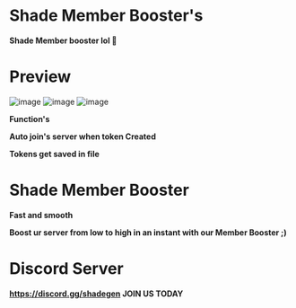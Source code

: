  # Shade Member Booster's
 
 **Shade Member booster lol 🫡**

# Preview

![image](https://user-images.githubusercontent.com/123413634/217324457-c47e2726-93a1-4935-8bf1-1bd84a0bcfff.png)
![image](https://user-images.githubusercontent.com/123413634/217324473-87458257-d1da-4ed4-9b4b-ff23bc2d2481.png)
![image](https://user-images.githubusercontent.com/123413634/217075414-6c69f07f-ae2e-4108-9f6d-c7d6f409b7db.png)

**Function's**

**Auto join's server when token Created**

**Tokens get saved in file**

# Shade Member Booster


**Fast and smooth**

**Boost ur server from low to high in an instant with our Member Booster ;)**

# Discord Server

**https://discord.gg/shadegen JOIN US TODAY**
